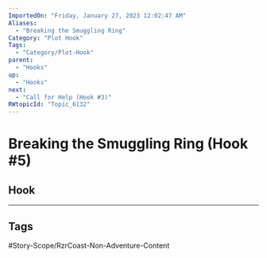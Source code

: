 ```yaml
---
ImportedOn: "Friday, January 27, 2023 12:02:47 AM"
Aliases:
  - "Breaking the Smuggling Ring"
Category: "Plot Hook"
Tags:
  - "Category/Plot-Hook"
parent:
  - "Hooks"
up:
  - "Hooks"
next:
  - "Call for Help (Hook #3)"
RWtopicId: "Topic_6132"
---
```

# Breaking the Smuggling Ring (Hook #5)
## Hook

---
## Tags
#Story-Scope/RzrCoast-Non-Adventure-Content

